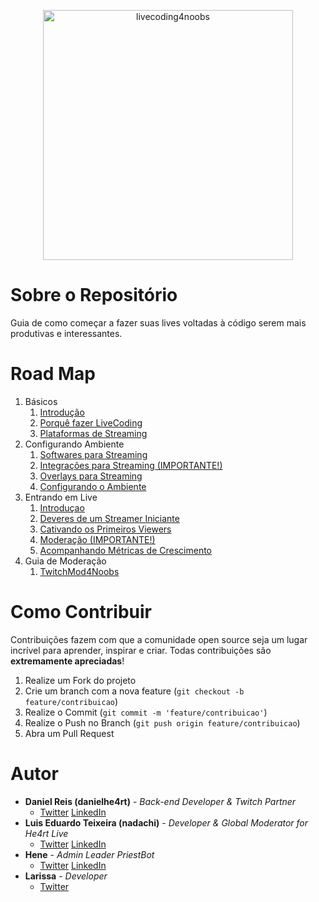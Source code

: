 

<p align="center">
<img src="https://user-images.githubusercontent.com/3299130/184506231-0a9346e4-1c49-4f9f-bf44-97d7023571a3.png" width="400" alt="livecoding4noobs">
</p>

# Sobre o Repositório

Guia de como começar a fazer suas lives voltadas à código serem mais produtivas e interessantes.

# Road Map

1. Básicos 
    1. [Introdução](/contents/basics/1-1-intro.md)
    2. [Porquê fazer LiveCoding](/contents/basics/1-2-why-livecoding.md)
    3. [Plataformas de Streaming](/contents/basics/1-3-streaming-platforms.md)
2. Configurando Ambiente
   1. [Softwares para Streaming](/contents/environment/2-1-softwares.md)
   2. [Integrações para Streaming (IMPORTANTE!)](/contents/environment/2-2-integrations.md)
   3. [Overlays para Streaming](/contents/environment/2-3-overlays.md)
   4. [Configurando o Ambiente](/contents//environment/2-4-setup.md)
3. Entrando em Live
   1. [Introduçao](/contents/livecoding/3-1-intro.md)
   2. [Deveres de um Streamer Iniciante](/contents/livecoding/3-2-duties.md)
   3. [Cativando os Primeiros Viewers](/contents/livecoding/3-3-first-viewers.md)
   4. [Moderação (IMPORTANTE!)](/contents/livecoding/3-4-mods.md)  
   5. [Acompanhando Métricas de Crescimento](/)
4. Guia de Moderação
   1. [TwitchMod4Noobs](https://github.com/Luisnadachi/Moderacao-para-Twitch/)

# Como Contribuir

Contribuições fazem com que a comunidade open source seja um lugar incrível para aprender, inspirar e criar. Todas
contribuições são **extremamente apreciadas**!

1. Realize um Fork do projeto
2. Crie um branch com a nova feature (`git checkout -b feature/contribuicao`)
3. Realize o Commit (`git commit -m 'feature/contribuicao'`)
4. Realize o Push no Branch (`git push origin feature/contribuicao`)
5. Abra um Pull Request

# Autor

- **Daniel Reis (danielhe4rt)** - _Back-end Developer & Twitch Partner_
   - [Twitter](https://twitter.com/danielhe4rt) [LinkedIn](https://www.linkedin.com/in/danielheart)
- **Luis Eduardo Teixeira (nadachi)** - _Developer & Global Moderator for He4rt Live_
  - [Twitter](https://twitter.com/Luis_Nadachi) [LinkedIn](https://www.linkedin.com/in/luis-eduardo-ribeiro-teixeira-384b9819a/)
- **Hene** - _Admin Leader PriestBot_
  - [Twitter](https://twitter.com/henechen) [LinkedIn](https://www.linkedin.com/in/hene/)
- **Larissa** - _Developer_
  - [Twitter](https://twitter.com/larissaeiou)
